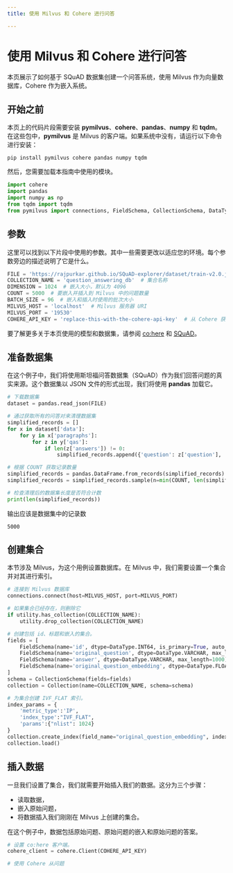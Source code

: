 ```yaml
---
title: 使用 Milvus 和 Cohere 进行问答

---
```


# 使用 Milvus 和 Cohere 进行问答

本页展示了如何基于 SQuAD 数据集创建一个问答系统，使用 Milvus 作为向量数据库，Cohere 作为嵌入系统。

## 开始之前

本页上的代码片段需要安装 **pymilvus**、**cohere**、**pandas**、**numpy** 和 **tqdm**。在这些包中，**pymilvus** 是 Milvus 的客户端。如果系统中没有，请运行以下命令进行安装：

```shell
pip install pymilvus cohere pandas numpy tqdm
```

然后，您需要加载本指南中使用的模块。

```python
import cohere
import pandas
import numpy as np
from tqdm import tqdm
from pymilvus import connections, FieldSchema, CollectionSchema, DataType, Collection, utility
```

## 参数

这里可以找到以下片段中使用的参数。其中一些需要更改以适应您的环境。每个参数旁边的描述说明了它是什么。

```python
FILE = 'https://rajpurkar.github.io/SQuAD-explorer/dataset/train-v2.0.json'  # SQuAD 数据集 URL
COLLECTION_NAME = 'question_answering_db'  # 集合名称
DIMENSION = 1024  # 嵌入大小，默认为 4096
COUNT = 5000  # 要嵌入并插入到 Milvus 中的问题数量
BATCH_SIZE = 96  # 嵌入和插入时使用的批次大小
MILVUS_HOST = 'localhost'  # Milvus 服务器 URI
MILVUS_PORT = '19530'
COHERE_API_KEY = 'replace-this-with-the-cohere-api-key'  # 从 Cohere 获取的 API 密钥
```

要了解更多关于本页使用的模型和数据集，请参阅 [co:here](https://cohere.ai/) 和 [SQuAD](https://rajpurkar.github.io/SQuAD-explorer/)。

## 准备数据集

在这个例子中，我们将使用斯坦福问答数据集（SQuAD）作为我们回答问题的真实来源。这个数据集以 JSON 文件的形式出现，我们将使用 **pandas** 加载它。

```python
# 下载数据集
dataset = pandas.read_json(FILE)

# 通过获取所有的问答对来清理数据集
simplified_records = []
for x in dataset['data']:
    for y in x['paragraphs']:
        for z in y['qas']:
            if len(z['answers']) != 0:
                simplified_records.append({'question': z['question'], 'answer': z['answers'][0]['text']})

# 根据 COUNT 获取记录数量
simplified_records = pandas.DataFrame.from_records(simplified_records)
simplified_records = simplified_records.sample(n=min(COUNT, len(simplified_records)), random_state = 42)

# 检查清理后的数据集长度是否符合计数
print(len(simplified_records))
```

输出应该是数据集中的记录数

```shell
5000
```

## 创建集合

本节涉及 Milvus，为这个用例设置数据库。在 Milvus 中，我们需要设置一个集合并对其进行索引。

```python
# 连接到 Milvus 数据库
connections.connect(host=MILVUS_HOST, port=MILVUS_PORT)

# 如果集合已经存在，则删除它
if utility.has_collection(COLLECTION_NAME):
    utility.drop_collection(COLLECTION_NAME)

# 创建包括 id、标题和嵌入的集合。
fields = [
    FieldSchema(name='id', dtype=DataType.INT64, is_primary=True, auto_id=True),
    FieldSchema(name='original_question', dtype=DataType.VARCHAR, max_length=1000),
    FieldSchema(name='answer', dtype=DataType.VARCHAR, max_length=1000),
    FieldSchema(name='original_question_embedding', dtype=DataType.FLOAT_VECTOR, dim=DIMENSION)
]
schema = CollectionSchema(fields=fields)
collection = Collection(name=COLLECTION_NAME, schema=schema)

# 为集合创建 IVF_FLAT 索引。
index_params = {
    'metric_type':'IP',
    'index_type':"IVF_FLAT",
    'params':{"nlist": 1024}
}
collection.create_index(field_name="original_question_embedding", index_params=index_params)
collection.load()
```

## 插入数据

一旦我们设置了集合，我们就需要开始插入我们的数据。这分为三个步骤：

- 读取数据，
- 嵌入原始问题，
- 将数据插入我们刚刚在 Milvus 上创建的集合。

在这个例子中，数据包括原始问题、原始问题的嵌入和原始问题的答案。

```python
# 设置 co:here 客户端。
cohere_client = cohere.Client(COHERE_API_KEY)

# 使用 Cohere 从问题